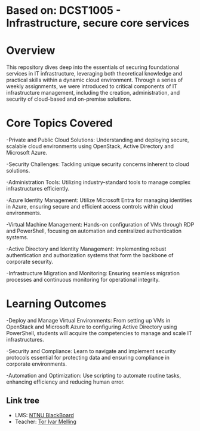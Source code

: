 # Based on: DCST1005 - Infrastructure, secure core services

# Overview

This repository dives deep into the essentials of securing foundational services in IT infrastructure, leveraging both theoretical knowledge and practical skills within a dynamic cloud environment. Through a series of weekly assignments, we were introduced to critical components of IT infrastructure management, including the creation, administration, and security of cloud-based and on-premise solutions.

# Core Topics Covered

-Private and Public Cloud Solutions: Understanding and deploying secure, scalable cloud environments using OpenStack, Active Directory and Microsoft Azure. 

-Security Challenges: Tackling unique security concerns inherent to cloud solutions.

-Administration Tools: Utilizing industry-standard tools to manage complex infrastructures efficiently.

-Azure Identity Management: Utilize Microsoft Entra for managing identities in Azure, ensuring secure and efficient access controls within cloud environments.

-Virtual Machine Management: Hands-on configuration of VMs through RDP and PowerShell, focusing on automation and centralized authentication systems.

-Active Directory and Identity Management: Implementing robust authentication and authorization systems that form the backbone of corporate security.

-Infrastructure Migration and Monitoring: Ensuring seamless migration processes and continuous monitoring for operational integrity.

# Learning Outcomes

-Deploy and Manage Virtual Environments: From setting up VMs in OpenStack and Microsoft Azure to configuring Active Directory using PowerShell, students will acquire the competencies to manage and scale IT infrastructures.

-Security and Compliance: Learn to navigate and implement security protocols essential for protecting data and ensuring compliance in corporate environments.

-Automation and Optimization: Use scripting to automate routine tasks, enhancing efficiency and reducing human error.

## Link tree
- LMS: [NTNU BlackBoard](https://ntnu.blackboard.com)
- Teacher: [Tor Ivar Melling](https://innsida.ntnu.no/person/melling)

